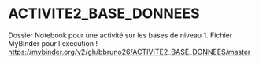 # ACTIVITE2_BASE_DONNEES
Dossier Notebook pour une activité sur les bases de niveau 1.
Fichier MyBinder pour l'execution !
https://mybinder.org/v2/gh/bbruno26/ACTIVITE2_BASE_DONNEES/master
